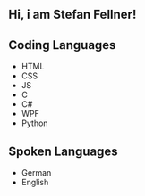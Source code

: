 ## Hi, i am Stefan Fellner!

## Coding Languages
- HTML
- CSS
- JS
- C
- C#
- WPF
- Python

## Spoken Languages
- German
- English

<!---
FellSt220132/FellSt220132 is a ✨ special ✨ repository because its `README.md` (this file) appears on your GitHub profile.
You can click the Preview link to take a look at your changes.
--->
